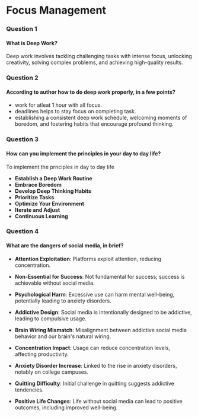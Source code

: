 # Focus Management

### Question 1

#### What is Deep Work?

Deep work involves tackling challenging tasks with intense focus, unlocking creativity, solving complex problems, and achieving high-quality results.

### Question 2

#### According to author how to do deep work properly, in a few points?

- work for atleat 1 hour with all focus.
- deadlines helps to stay focus on completing task.
- establishing a consistent deep work schedule, welcoming moments of boredom, and fostering habits that encourage profound thinking.

### Question 3

#### How can you implement the principles in your day to day life?

To implement the prnciples in day to day life

- **Establish a Deep Work Routine**
- **Embrace Boredom**
- **Develop Deep Thinking Habits**
- **Prioritize Tasks**
- **Optimize Your Environment**
- **Iterate and Adjust**
- **Continuous Learning**

### Question 4

#### What are the dangers of social media, in brief?

- **Attention Exploitation**: Platforms exploit attention, reducing concentration.

- **Non-Essential for Success**: Not fundamental for success; success is achievable without social media.

- **Psychological Harm**: Excessive use can harm mental well-being, potentially leading to anxiety disorders.

- **Addictive Design**: Social media is intentionally designed to be addictive, leading to compulsive usage.

- **Brain Wiring Mismatch**: Misalignment between addictive social media behavior and our brain's natural wiring.

- **Concentration Impact**: Usage can reduce concentration levels, affecting productivity.

- **Anxiety Disorder Increase**: Linked to the rise in anxiety disorders, notably on college campuses.

- **Quitting Difficulty**: Initial challenge in quitting suggests addictive tendencies.

- **Positive Life Changes**: Life without social media can lead to positive outcomes, including improved well-being.

